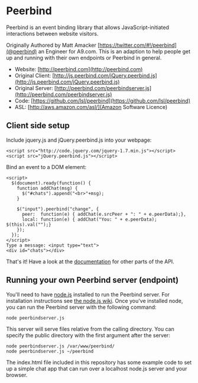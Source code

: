 Peerbind
========

Peerbind is an event binding library that allows JavaScript-initiated interactions between website visitors.

Originally Authored by Matt Amacker [https://twitter.com/#!/peerbind](@peerbind) an Engineer for A9.com. This is an adaption to help people get up and running with their own endpoints or Peerbind in general.

* Website: [http://peerbind.com](http://peerbind.com)
* Original Client: [http://js.peerbind.com/jQuery.peerbind.js](http://js.peerbind.com/jQuery.peerbind.js)
* Original Server: [http://peerbind.com/peerbindserver.js](http://peerbind.com/peerbindserver.js)
* Code: [https://github.com/lsl/peerbind](https://github.com/lsl/peerbind)
* ASL: [http://aws.amazon.com/asl/](Amazon Software Licence)

Client side setup
-----------------

Include jquery.js and jQuery.peerbind.js into your webpage:

    <script src="http://code.jquery.com/jquery-1.7.min.js"></script>
    <script src="jQuery.peerbind.js"></script>

Bind an event to a DOM element:

    <script>
      $(document).ready(function() {
        function addChat(msg) {
          $("#chats").append("<br>"+msg);
        }
        
        $("input").peerbind("change", {
          peer:  function(e) { addChat(e.srcPeer + ": " + e.peerData);},
          local: function(e) { addChat("You: " + e.peerData); $(this).val("");}
        });
      });
    </script>
    Type a message: <input type="text"> 
    <div id="chats"></div>

That's it! Have a look at the [documentation](http://peerbind.com/#configuration) for other parts of the API.

Running your own Peerbind server (endpoint)
--------------------------------

You'll need to have [node.js](http://nodejs.org/) installed to run the Peerbind server. For installation instructions see [the node.js wiki](https://github.com/joyent/node/wiki/Installation). Once you've installed node, you can run the Peerbind server with the following command:

    node peerbindserver.js

This server will serve files relative from the calling directory. You can specify the public directory with the first argument after the server:

    node peerbindserver.js /var/www/peerbind/
    node peerbindserver.js ~/peerbind

The index.html file included in this repository has some example code to set up a simple chat app that can run over a localhost node.js server and your browser.

